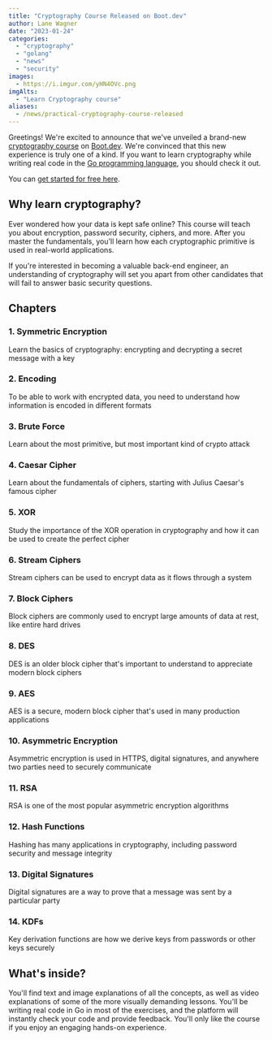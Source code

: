 ```yaml
---
title: "Cryptography Course Released on Boot.dev"
author: Lane Wagner
date: "2023-01-24"
categories: 
  - "cryptography"
  - "golang"
  - "news"
  - "security"
images: 
  - https://i.imgur.com/yHN4OVc.png
imgAlts:
  - "Learn Cryptography course"
aliases:
  - /news/practical-cryptography-course-released
---
```


Greetings! We're excited to announce that we've unveiled a brand-new [cryptography course](https://boot.dev/learn/learn-cryptography) on [Boot.dev](https://boot.dev). We're convinced that this new experience is truly one of a kind. If you want to learn cryptography while writing real code in the [Go programming language](https://boot.dev/learn/learn-golang), you should check it out.

You can [get started for free here](https://boot.dev/learn/learn-cryptography).

## Why learn cryptography?

Ever wondered how your data is kept safe online? This course will teach you about encryption, password security, ciphers, and more. After you master the fundamentals, you'll learn how each cryptographic primitive is used in real-world applications.

If you're interested in becoming a valuable back-end engineer, an understanding of cryptography will set you apart from other candidates that will fail to answer basic security questions.

## Chapters

### 1. Symmetric Encryption

Learn the basics of cryptography: encrypting and decrypting a secret message with a key

### 2. Encoding

To be able to work with encrypted data, you need to understand how information is encoded in different formats

### 3. Brute Force

Learn about the most primitive, but most important kind of crypto attack

### 4. Caesar Cipher

Learn about the fundamentals of ciphers, starting with Julius Caesar's famous cipher

### 5. XOR

Study the importance of the XOR operation in cryptography and how it can be used to create the perfect cipher

### 6. Stream Ciphers

Stream ciphers can be used to encrypt data as it flows through a system

### 7. Block Ciphers

Block ciphers are commonly used to encrypt large amounts of data at rest, like entire hard drives

### 8. DES

DES is an older block cipher that's important to understand to appreciate modern block ciphers

### 9. AES

AES is a secure, modern block cipher that's used in many production applications

### 10. Asymmetric Encryption

Asymmetric encryption is used in HTTPS, digital signatures, and anywhere two parties need to securely communicate

### 11. RSA

RSA is one of the most popular asymmetric encryption algorithms

### 12. Hash Functions

Hashing has many applications in cryptography, including password security and message integrity

### 13. Digital Signatures

Digital signatures are a way to prove that a message was sent by a particular party

### 14. KDFs

Key derivation functions are how we derive keys from passwords or other keys securely

## What's inside?

You'll find text and image explanations of all the concepts, as well as video explanations of some of the more visually demanding lessons. You'll be writing real code in Go in most of the exercises, and the platform will instantly check your code and provide feedback. You'll only like the course if you enjoy an engaging hands-on experience.
